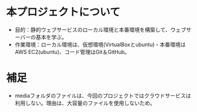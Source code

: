 # 本プロジェクトについて
- 目的：静的ウェブサービスのローカル環境と本番環境を構築して、ウェブサーバーの基本を学ぶ。
- 作業環境：ローカル環境は、仮想環境(VirtualBoxとubuntu)・本番環境はAWS EC2(ubuntu)、コード管理はGit＆GitHub。

# 補足
- mediaフォルダのファイルは、今回のプロジェクトではクラウドサービスは利用しない。理由は、大容量のファイルを使用しないため。
